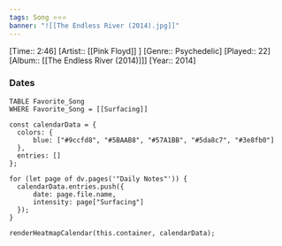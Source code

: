 ```yaml
---
tags: Song ⭐⭐⭐ 
banner: "![[The Endless River (2014).jpg]]"
---
```

[Time:: 2:46]
[Artist:: [[Pink Floyd]] ]
[Genre:: Psychedelic]
[Played:: 22]
[Album:: [[The Endless River (2014)]]]
[Year:: 2014]
### Dates
````dataview
TABLE Favorite_Song
WHERE Favorite_Song = [[Surfacing]]
````

  ```dataviewjs
const calendarData = { 
	colors: { 
		blue: ["#9ccfd8", "#5BAAB8", "#57A1BB", "#5da8c7", "#3e8fb0"] 
	}, 
	entries: [] 
}; 

for (let page of dv.pages('"Daily Notes"')) { 
	calendarData.entries.push({ 
		date: page.file.name, 
		intensity: page["Surfacing"]
	}); 
} 

renderHeatmapCalendar(this.container, calendarData);
```
